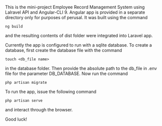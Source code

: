 This is the mini-project Employee Record Management System using Lalravel API
and Angular-CLI 9. Angular app is provided in a separate directory only for
purposes of perusal. It was built using the command

    ng build 

and the resulting contents of dist folder were integrated into Laravel app.

Currently the app is configured to run with a sqlite database. To create
a database, first create the database file with the command

    touch <db_file name>

in the database folder. Then provide the absolute path to the db_file in .env
file for the parameter DB_DATABASE. Now run the command

    php artisan migrate

To run the app, issue the following command

    php artisan serve

and interact through the browser.

Good luck!
